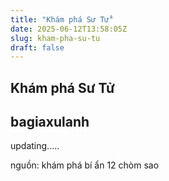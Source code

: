 ```yaml
---
title: "Khám phá Sư Tử"
date: 2025-06-12T13:58:05Z
slug: kham-pha-su-tu
draft: false
---
```


## Khám phá Sư Tử

## bagiaxulanh

updating.....
 
nguồn: khám phá bí ẩn 12 chòm sao